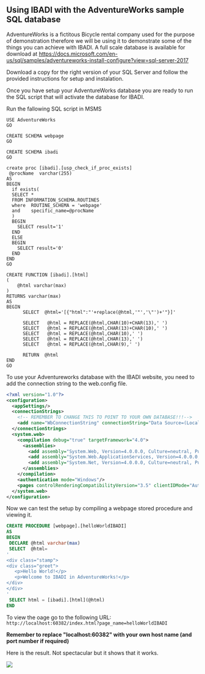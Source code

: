 ## Using IBADI with the AdventureWorks sample SQL database

AdventureWorks is a fictitous Bicycle rental company used for the purpose of demonstration therefore we will be using it to demonstrate some of the things you can achieve with IBADI. A full scale database is available for download at https://docs.microsoft.com/en-us/sql/samples/adventureworks-install-configure?view=sql-server-2017

Download a copy for the right version of your SQL Server and follow the provided instructions for setup and instalation.

Once you have setup your AdventureWorks database you are ready to run the SQL script that will activate the database for IBADI.

Run the fallowing SQL script in MSMS

```
USE AdventureWorks
GO

CREATE SCHEMA webpage
GO

CREATE SCHEMA ibadi
GO

create proc [ibadi].[usp_check_if_proc_exists]  
 @procName  varchar(255)  
AS  
BEGIN  
  if exists(
  SELECT * 
  FROM INFORMATION_SCHEMA.ROUTINES 
  where  ROUTINE_SCHEMA = 'webpage' 
  and    specific_name=@procName
  )  
  BEGIN  
    SELECT result='1'  
  END  
  ELSE  
  BEGIN  
    SELECT result='0'  
  END  
END
GO

CREATE FUNCTION [ibadi].[html]
(
	@html varchar(max)
)
RETURNS varchar(max)
AS
BEGIN
	  SELECT  @html='[{"html":"'+replace(@html,'"','\"')+'"}]'

	  SELECT   @html = REPLACE(@html,CHAR(10)+CHAR(13),' ')  
	  SELECT   @html = REPLACE(@html,CHAR(13)+CHAR(10),' ')  
	  SELECT   @html = REPLACE(@html,CHAR(10),' ')  
	  SELECT   @html = REPLACE(@html,CHAR(13),' ')  
	  SELECT   @html = REPLACE(@html,CHAR(9),' ')   	

      RETURN  @html  
END
GO
```

To use your Adventureworks database with the IBADI website, you need to add the connection string to the web.config file.

```XML
<?xml version="1.0"?>
<configuration>
  <appSettings/>
  <connectionStrings>
    <!-- REMEMBER TO CHANGE THIS TO POINT TO YOUR OWN DATABASE!!!-->
    <add name="WbConnectionString" connectionString="Data Source=(LocalDB)\MSSQLLocalDB;AttachDbFilename=YOUR_DRIVE:\YOUR-FOLDER\AdventureWorks.mdf;Integrated Security=True" providerName="System.Data.SqlClient"/>   
  </connectionStrings>
  <system.web>
    <compilation debug="true" targetFramework="4.0">
      <assemblies>
        <add assembly="System.Web, Version=4.0.0.0, Culture=neutral, PublicKeyToken=B03F5F7F11D50A3A"/>
        <add assembly="System.Web.ApplicationServices, Version=4.0.0.0, Culture=neutral, PublicKeyToken=31BF3856AD364E35"/>
        <add assembly="System.Net, Version=4.0.0.0, Culture=neutral, PublicKeyToken=B03F5F7F11D50A3A"/>
      </assemblies>
    </compilation>
    <authentication mode="Windows"/>
    <pages controlRenderingCompatibilityVersion="3.5" clientIDMode="AutoID"/>
  </system.web>
</configuration>
```

Now we can test the setup by compiling a webpage stored procedure and viewing it.

```Sql
CREATE PROCEDURE [webpage].[helloWorldIBADI]
AS
BEGIN
 DECLARE @html varchar(max)  
 SELECT  @html=  
'  
<div class="stamp">
<div class="greet">
   <p>Hello World!</p>
   <p>Welcome to IBADI in AdventureWorks!</p>
</div>
</div>
'
 SELECT html = [ibadi].[html](@html)     
END
```

To view the oage go to the following URL:
```http://localhost:60382/index.html?page_name=helloWorldIBADI```

**Remember to replace "localhost:60382" with your own host name (and port number if required)**

Here is the result. Not spectacular but it shows that it works.

<img src="D:\Sola\IBADI\images\Welcome_to_IBADI_in_AdventureWorks.PNG">



 
